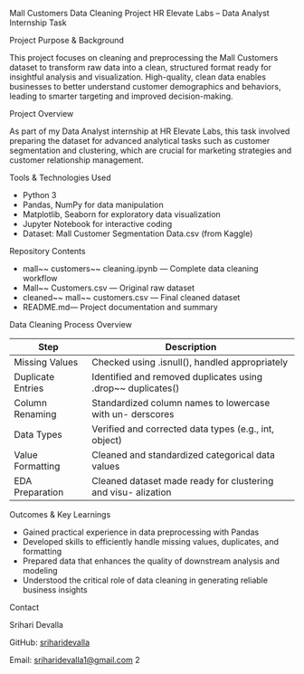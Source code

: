 ﻿Mall Customers Data Cleaning Project HR Elevate Labs – Data Analyst Internship Task

Project Purpose & Background

This project focuses on cleaning and preprocessing the Mall Customers dataset to transform raw data into a clean, structured format ready for insightful analysis and visualization. High-quality, clean data enables businesses to better understand customer demographics and behaviors, leading to smarter targeting and improved decision-making.

Project Overview

As part of my Data Analyst internship at HR Elevate Labs, this task involved preparing the dataset for advanced analytical tasks such as customer segmentation and clustering, which are crucial for marketing strategies and customer relationship management.

Tools & Technologies Used

- Python 3
- Pandas, NumPy for data manipulation
- Matplotlib, Seaborn for exploratory data visualization
- Jupyter Notebook for interactive coding
- Dataset: Mall Customer Segmentation Data.csv (from Kaggle)

Repository Contents

- mall~~ customers~~ cleaning.ipynb — Complete data cleaning workflow
- Mall~~ Customers.csv — Original raw dataset
- cleaned~~ mall~~ customers.csv — Final cleaned dataset
- README.md— Project documentation and summary

Data Cleaning Process Overview



|Step|Description|
| - | - |
|Missing Values|Checked using .isnull(), handled appropriately|
|Duplicate Entries|Identified and removed duplicates using .drop~~ duplicates()|
|Column Renaming|Standardized column names to lowercase with un- derscores|
|Data Types|Verified and corrected data types (e.g., int, object)|
|Value Formatting|Cleaned and standardized categorical data values|
|EDA Preparation|Cleaned dataset made ready for clustering and visu- alization|

Outcomes & Key Learnings

- Gained practical experience in data preprocessing with Pandas
- Developed skills to efficiently handle missing values, duplicates, and formatting
- Prepared data that enhances the quality of downstream analysis and modeling
- Understood the critical role of data cleaning in generating reliable business insights

Contact

Srihari Devalla

GitHub: [sriharidevalla](https://github.com/sriharidevalla)

Email: sriharidevalla1@gmail.com
2
